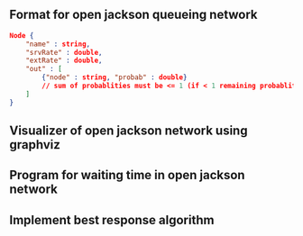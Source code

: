 ## Format for open jackson queueing network
```json
Node {
    "name" : string,
    "srvRate" : double,
    "extRate" : double,
    "out" : [
        {"node" : string, "probab" : double}
        // sum of probablities must be <= 1 (if < 1 remaining probablity is of leaving the system)
    ]
}
```
<!-- NodeName, Service Rate, External arrival rate, outgoing edge 1, probab 1, [outgoing edge 2, probab 2, [...]] -->

## Visualizer of open jackson network using graphviz

## Program for waiting time in open jackson network

## Implement best response algorithm